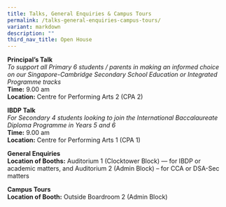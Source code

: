 ```yaml
---
title: Talks, General Enquiries & Campus Tours
permalink: /talks-general-enquiries-campus-tours/
variant: markdown
description: ""
third_nav_title: Open House
---
```

<p><strong>Principal’s Talk</strong> <br> <em>To support all Primary 6 students / parents in making an informed choice on our Singapore-Cambridge Secondary School Education or Integrated Programme tracks</em> <br> <strong>Time:</strong> 9.00 am<br> <strong>Location:</strong> Centre for Performing Arts 2 (CPA 2)</p>
<p><strong>IBDP Talk</strong> <br> <em>For Secondary 4 students looking to join the International Baccalaureate Diploma Programme in Years 5 and 6</em> <br> <strong>Time:</strong> 9.00 am<br> <strong>Location:</strong> Centre for Performing Arts 1 (CPA 1)</p>
<p><strong>General Enquiries</strong><br>
<strong>Location of Booths:</strong> Auditorium 1 (Clocktower Block) — for IBDP or academic matters, and
Auditorium 2 (Admin Block) – for CCA or DSA-Sec matters</p>
<p><strong>Campus Tours</strong> <br> <strong>Location of Booth:</strong> Outside Boardroom 2 (Admin Block)</p>
